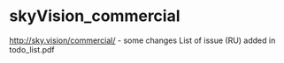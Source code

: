 # skyVision_commercial
http://sky.vision/commercial/   -   some changes
List of issue (RU) added in todo_list.pdf
